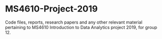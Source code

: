 # MS4610-Project-2019
Code files, reports, research papers and any other relevant material pertaining to MS4610 Introduction to Data Analytics project 2019, for group 12.
